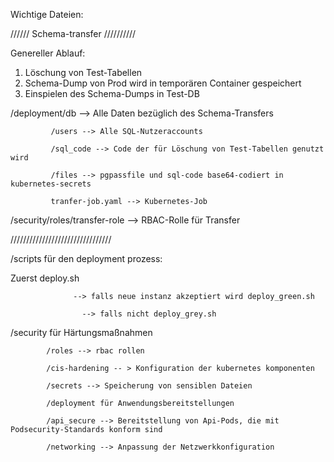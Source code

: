 Wichtige Dateien: 

////// Schema-transfer //////////

Genereller Ablauf:
1. Löschung von Test-Tabellen
2. Schema-Dump von Prod wird in temporären Container gespeichert
3. Einspielen des Schema-Dumps in Test-DB

/deployment/db --> Alle Daten bezüglich des Schema-Transfers

             /users --> Alle SQL-Nutzeraccounts

             /sql_code --> Code der für Löschung von Test-Tabellen genutzt wird

             /files --> pgpassfile und sql-code base64-codiert in kubernetes-secrets

             tranfer-job.yaml --> Kubernetes-Job

/security/roles/transfer-role --> RBAC-Rolle für Transfer

////////////////////////////////

/scripts für den deployment prozess:

   Zuerst deploy.sh 
   
                  --> falls neue instanz akzeptiert wird deploy_green.sh
                    
                    --> falls nicht deploy_grey.sh

/security für Härtungsmaßnahmen

            /roles --> rbac rollen

            /cis-hardening -- > Konfiguration der kubernetes komponenten

            /secrets --> Speicherung von sensiblen Dateien

            /deployment für Anwendungsbereitstellungen

            /api_secure --> Bereitstellung von Api-Pods, die mit Podsecurity-Standards konform sind

            /networking --> Anpassung der Netzwerkkonfiguration
